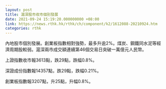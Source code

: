 ```yaml
---
layout: post
title: 滬深股市收市個別發展
date: 2021-09-24 15:19:20.000000000 +08:00
link: https://news.rthk.hk/rthk/ch/component/k2/1612088-20210924.htm
categories: rthk
---
```


內地股市個別發展。創業板指數相對強勢，最多升逾2%。煤炭、鋼鐵同水泥等經濟周期股較弱。滬深兩市成交額連續第46個交易日突破一萬億元人民幣。

上證指數收市報3613點，跌29點，跌幅0.8%。

深證成份指數報14357點，跌29點，跌幅0.21%。

創業板指數報3207點，升25點，升幅0.8%。

